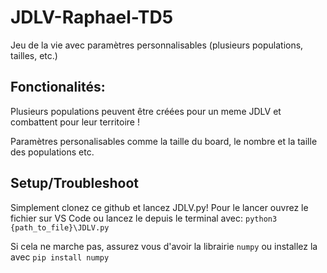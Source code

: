 # JDLV-Raphael-TD5
 Jeu de la vie avec paramètres personnalisables (plusieurs populations, tailles, etc.)

## Fonctionalités:
Plusieurs populations peuvent être créées pour un meme JDLV et combattent pour leur territoire ! 

Paramètres personalisables comme la taille du board, le nombre et la taille des populations etc.

## Setup/Troubleshoot
Simplement clonez ce github et lancez JDLV.py! Pour le lancer ouvrez le fichier sur VS Code ou lancez le depuis le terminal avec:
```python3 {path_to_file}\JDLV.py```

Si cela ne marche pas, assurez vous d'avoir la librairie ```numpy``` ou installez la avec ```pip install numpy``` 